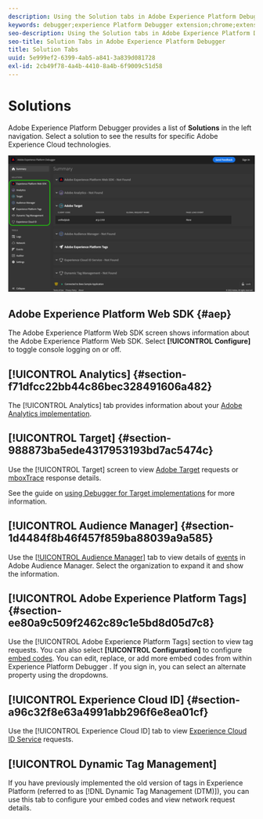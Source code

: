 ```yaml
---
description: Using the Solution tabs in Adobe Experience Platform Debugger
keywords: debugger;experience Platform Debugger extension;chrome;extension;summary;clear;requests;solutions;solution;information;analytics;target;audience manager;media optimizer;amo;id service
seo-description: Using the Solution tabs in Adobe Experience Platform Debugger 
seo-title: Solution Tabs in Adobe Experience Platform Debugger 
title: Solution Tabs
uuid: 5e999ef2-6399-4ab5-a841-3a839d081728
exl-id: 2cb49f78-4a4b-4410-8a4b-6f9009c51d58
---
```

# Solutions

Adobe Experience Platform Debugger provides a list of **Solutions** in the left navigation. Select a solution to see the results for specific Adobe Experience Cloud technologies.

![The list of available solutions shown in the Debugger UI](../images/solutions/overview/left-nav.png)

## Adobe Experience Platform Web SDK {#aep}

The Adobe Experience Platform Web SDK screen shows information about the Adobe Experience Platform Web SDK. Select **[!UICONTROL Configure]** to toggle console logging on or off.

## [!UICONTROL Analytics] {#section-f71dfcc22bb44c86bec328491606a482}

The [!UICONTROL Analytics] tab provides information about your [Adobe Analytics implementation](https://experienceleague.adobe.com/docs/analytics/implementation/home.html).

## [!UICONTROL Target] {#section-988873ba5ede4317953193bd7ac5474c}

Use the [!UICONTROL Target] screen to view [Adobe Target](https://experienceleague.adobe.com/docs/target/using/target-home.html) requests or [mboxTrace](https://experienceleague.adobe.com/docs/target/using/activities/troubleshoot-activities/content-trouble.html#section_256FCF7C14BB435BA2C68049EF0BA99E) response details.

See the guide on [using Debugger for Target implementations](./target.md) for more information.

## [!UICONTROL Audience Manager] {#section-1d4484f8b46f457f859ba88039a9a585}

Use the [[!UICONTROL Audience Manager]](https://experienceleague.adobe.com/docs/audience-manager/user-guide/aam-home.html) tab to view details of [events](https://experienceleague.adobe.com/docs/audience-manager/user-guide/api-and-sdk-code/dcs/dcs-event-calls/dcs-event-calls.html) in Adobe Audience Manager. Select the organization to expand it and show the information.

## [!UICONTROL Adobe Experience Platform Tags] {#section-ee80a9c509f2462c89c1e5bd8d05d7c8}

Use the [!UICONTROL Adobe Experience Platform Tags] section to view tag requests. You can also select **[!UICONTROL Configuration]** to configure [embed codes](../../tags/ui/publishing/environments.md#embed-code). You can edit, replace, or add more embed codes from within Experience Platform Debugger . If you sign in, you can select an alternate property using the dropdowns.

## [!UICONTROL Experience Cloud ID] {#section-a96c32f8e63a4991abb296f6e8ea01cf}

Use the [!UICONTROL Experience Cloud ID] tab to view [Experience Cloud ID Service](https://experienceleague.adobe.com/docs/id-service/using/home.html) requests.

## [!UICONTROL Dynamic Tag Management]

If you have previously implemented the old version of tags in Experience Platform (referred to as [!DNL Dynamic Tag Management (DTM)]), you can use this tab to configure your embed codes and view network request details.

